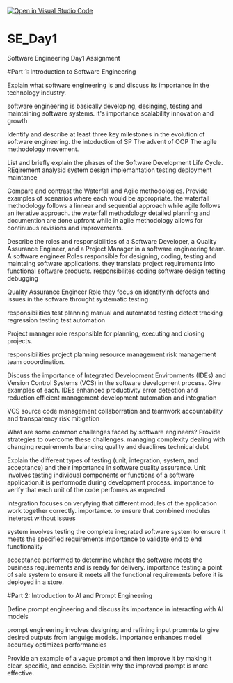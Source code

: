 [![Open in Visual Studio Code](https://classroom.github.com/assets/open-in-vscode-2e0aaae1b6195c2367325f4f02e2d04e9abb55f0b24a779b69b11b9e10269abc.svg)](https://classroom.github.com/online_ide?assignment_repo_id=15569061&assignment_repo_type=AssignmentRepo)
# SE_Day1
Software Engineering Day1 Assignment

#Part 1: Introduction to Software Engineering

Explain what software engineering is and discuss its importance in the technology industry.

software engineering is basically developing, desinging, testing and maintaining software systems.
it's importance
scalability
innovation and growth


Identify and describe at least three key milestones in the evolution of software engineering.
the intoduction of SP
The advent of OOP
The agile methodology movement.


List and briefly explain the phases of the Software Development Life Cycle.
REqirement analysid
system design
implemantation
testing
deployment
maintance


Compare and contrast the Waterfall and Agile methodologies. Provide examples of scenarios where each would be appropriate.
the waterfall methodology follows a linnear and sequential approach while agile follows an iterative approach.
the waterfall methodology detailed planning and documention are done upfront while in agile methodology allows for continuous revisions and improvements.


Describe the roles and responsibilities of a Software Developer, a Quality Assurance Engineer, and a Project Manager in a software engineering team.
A software engineer
Roles
responsible for designing, coding, testing and maintaing software applications.
they translate project requirements into functional software products.
responsibilites
coding
software design
testing
debugging

Quality Assurance Engineer
Role
they focus on identifyinh defects and issues in the sofware throught systematic testing

responsibilities
test planning
manual and automated testing
defect tracking 
regression testing
test automation

Project manager
role
responsible for planning, executing and closing projects.

responsibilities
project planning 
resource management
risk management
team cooordination.




Discuss the importance of Integrated Development Environments (IDEs) and Version Control Systems (VCS) in the software development process. Give examples of each.
IDEs
enhanced productivity
error detection and reduction
efficient management development
automation and integration

VCS
source code management
collaborration and teamwork
accountability and transparency
risk mitigation


What are some common challenges faced by software engineers? Provide strategies to overcome these challenges.
managing complexity
dealing with changing requirements
balancing quality and deadlines
technical debt


Explain the different types of testing (unit, integration, system, and acceptance) and their importance in software quality assurance.
Unit
involves testing individual components or functions of a software application.it is performode during development process.
importance
to verify that each unit of the code perfomes as expected

integration
focuses on veryfying that different modules of the application work together correctly.
importance.
to ensure that combined modules ineteract without issues

system
involves testing the complete inegrated software system to ensure it meets the specified requirements
importance
to validate end to end functionality

acceptance
performed to determine wheher the software meets the business requirements and is ready for delivery.
importance
testing a point of sale system to ensure it meets all the functional requirements before it is deployed in a store. 


#Part 2: Introduction to AI and Prompt Engineering


Define prompt engineering and discuss its importance in interacting with AI models

prompt engineering involves designing and refining input prommts to give desired outputs from languige models.
importance
enhances model accuracy
optimizes performancies


Provide an example of a vague prompt and then improve it by making it clear, specific, and concise. Explain why the improved prompt is more effective.
